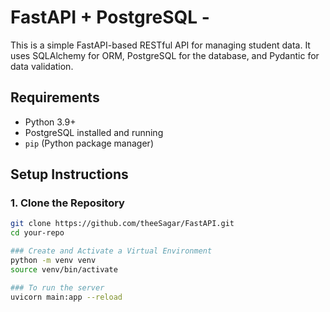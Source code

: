 # FastAPI + PostgreSQL - 

This is a simple FastAPI-based RESTful API for managing student data. 
It uses SQLAlchemy for ORM, PostgreSQL for the database, and Pydantic for data validation.


## Requirements

- Python 3.9+
- PostgreSQL installed and running
- `pip` (Python package manager)


## Setup Instructions

### 1. Clone the Repository

```bash
git clone https://github.com/theeSagar/FastAPI.git
cd your-repo

### Create and Activate a Virtual Environment
python -m venv venv
source venv/bin/activate

### To run the server
uvicorn main:app --reload
